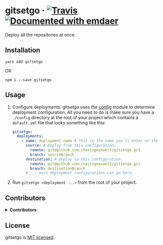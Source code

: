 <!--
  This file was generated by emdaer

  Its template can be found at .emdaer/README.emdaer.md
-->

<h1 id="gitsetgo-travis-documented-with-emdaer">gitsetgo · <a href="https://travis-ci.org/chasingmaxwell/gitsetgo"><img src="https://img.shields.io/travis/chasingmaxwell/gitsetgo.svg?branch=master?style=plastic" alt="Travis"></a> <a href="https://github.com/emdaer/emdaer"><img src="https://img.shields.io/badge/📓-documented%20with%20emdaer-F06632.svg?style=flat-square" alt="Documented with emdaer"></a></h1>
<p>Deploy all the repositories at once.</p>
<h2 id="installation">Installation</h2>
<p><code>yarn add gitsetgo</code></p>
<p> OR</p>
<p><code>npm i --save gitsetgo</code></p>
<h2 id="usage">Usage</h2>
<ol>
<li><p>Configure deployments. gitsetgo uses the <a href="https://www.npmjs.com/package/config">config</a> module to determine deployment configuration. All you need to do is make sure you have a <code>./config</code> directory at the root of your project which contains a <code>default.yml</code> file that looks something like this:</p>

```yaml
gitsetgo:
  deployments:
    - name: deployment-name # This is the name you'll enter on the cli.
      source: # Deploy from this configuration.
        remote: git@github.com:chasingmaxwell/gitsetgo.git
        branch: sourceBranch
      destination: # Deploy to this configuration.
        remote: git@github.com:chasingmaxwell/gitsetgo.git
        branch: destinationBranch
      # ... more deployment configurations can go here.
```
</li>
<li><p>Run <code>gitsetgo &lt;deployment ...&gt;</code> from the root of your project.</p>
</li>
</ol>
<h2 id="contributors">Contributors</h2>
<details>
<summary><strong>Contributors</strong></summary><br>
<a title="Senior Engineer at @fourkitchens." href="https://github.com/chasingmaxwell">
  <img align="left" src="https://avatars0.githubusercontent.com/u/3128659?s=24">
</a>
<strong>Peter Sieg</strong>
<br><br>
</details>

<h2 id="license">License</h2>
<p>gitsetgo is <a href="./LICENSE">MIT licensed</a>.</p>

